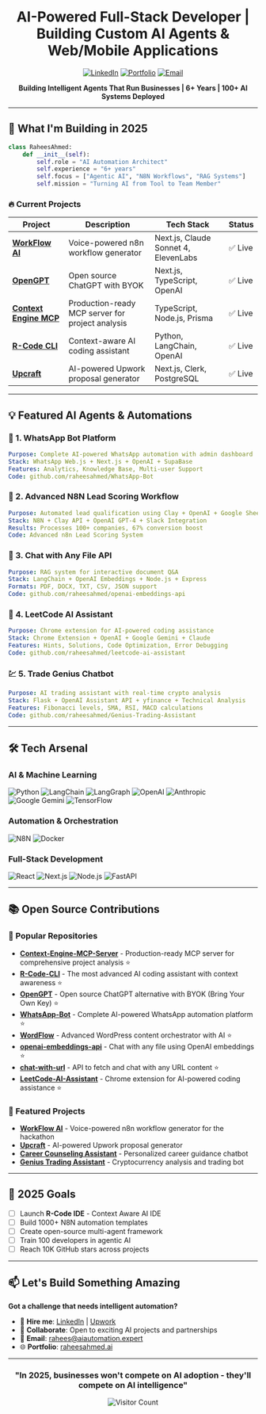 
<div align="center">
  
# AI-Powered Full-Stack Developer | Building Custom AI Agents & Web/Mobile Applications
  
[![LinkedIn](https://img.shields.io/badge/LinkedIn-Connect-blue)](https://linkedin.com/in/raheesahmed)
[![Portfolio](https://img.shields.io/badge/Portfolio-Visit-green)](https://raheesahmed.vercel.app)
[![Email](https://img.shields.io/badge/Email-Contact-red)](mailto:rahesahmed37@gmail.com)

**Building Intelligent Agents That Run Businesses | 6+ Years | 100+ AI Systems Deployed**

</div>

---

## 🚀 What I'm Building in 2025

```python
class RaheesAhmed:
    def __init__(self):
        self.role = "AI Automation Architect"
        self.experience = "6+ years"
        self.focus = ["Agentic AI", "N8N Workflows", "RAG Systems"]
        self.mission = "Turning AI from Tool to Team Member"
```

### 🔥 Current Projects

| Project | Description | Tech Stack | Status |
|---------|-------------|------------|--------|
| **[WorkFlow AI](https://workflowweb.vercel.app)** | Voice-powered n8n workflow generator | Next.js, Claude Sonnet 4, ElevenLabs | ✅ Live |
| **[OpenGPT](https://opengpt-beta.vercel.app)** | Open source ChatGPT with BYOK | Next.js, TypeScript, OpenAI | ✅ Live |
| **[Context Engine MCP](https://github.com/RaheesAhmed/Context-Engine-MCP-Server)** | Production-ready MCP server for project analysis | TypeScript, Node.js, Prisma | ✅ Live |
| **[R-Code CLI](https://github.com/RaheesAhmed/R-Code-CLI)** | Context-aware AI coding assistant | Python, LangChain, OpenAI | ✅ Live |
| **[Upcraft](https://upcraft.vercel.app)** | AI-powered Upwork proposal generator | Next.js, Clerk, PostgreSQL | ✅ Live |

---

## 💡 Featured AI Agents & Automations

### 📱 1. WhatsApp Bot Platform
```yaml
Purpose: Complete AI-powered WhatsApp automation with admin dashboard
Stack: WhatsApp Web.js + Next.js + OpenAI + SupaBase
Features: Analytics, Knowledge Base, Multi-user Support
Code: github.com/raheesahmed/WhatsApp-Bot
```

### 🎯 2. Advanced N8N Lead Scoring Workflow
```yaml
Purpose: Automated lead qualification using Clay + OpenAI + Google Sheets
Stack: N8N + Clay API + OpenAI GPT-4 + Slack Integration
Results: Processes 100+ companies, 67% conversion boost
Code: Advanced n8n Lead Scoring System
```

### 📄 3. Chat with Any File API
```yaml
Purpose: RAG system for interactive document Q&A
Stack: LangChain + OpenAI Embeddings + Node.js + Express
Formats: PDF, DOCX, TXT, CSV, JSON support
Code: github.com/raheesahmed/openai-embeddings-api
```

### 🧠 4. LeetCode AI Assistant
```yaml
Purpose: Chrome extension for AI-powered coding assistance
Stack: Chrome Extension + OpenAI + Google Gemini + Claude
Features: Hints, Solutions, Code Optimization, Error Debugging
Code: github.com/raheesahmed/leetcode-ai-assistant
```

### 💹 5. Trade Genius Chatbot
```yaml
Purpose: AI trading assistant with real-time crypto analysis
Stack: Flask + OpenAI Assistant API + yfinance + Technical Analysis
Features: Fibonacci levels, SMA, RSI, MACD calculations
Code: github.com/raheesahmed/Genius-Trading-Assistant
```

---

## 🛠️ Tech Arsenal

### AI & Machine Learning
![Python](https://img.shields.io/badge/-Python-3776AB?style=flat-square&logo=python&logoColor=white)
![LangChain](https://img.shields.io/badge/-LangChain-121212?style=flat-square)
![LangGraph](https://img.shields.io/badge/-LangGraph-FF6B6B?style=flat-square)
![OpenAI](https://img.shields.io/badge/-OpenAI-412991?style=flat-square&logo=openai&logoColor=white)
![Anthropic](https://img.shields.io/badge/-Anthropic-191919?style=flat-square)
![Google Gemini](https://img.shields.io/badge/-Gemini-4285F4?style=flat-square&logo=google&logoColor=white)
![TensorFlow](https://img.shields.io/badge/-TensorFlow-FF6F00?style=flat-square&logo=tensorflow&logoColor=white)

### Automation & Orchestration
![N8N](https://img.shields.io/badge/-N8N-EA4B71?style=flat-square)
![Docker](https://img.shields.io/badge/-Docker-2496ED?style=flat-square&logo=docker&logoColor=white)


### Full-Stack Development
![React](https://img.shields.io/badge/-React-61DAFB?style=flat-square&logo=react&logoColor=black)
![Next.js](https://img.shields.io/badge/-Next.js-000000?style=flat-square&logo=next.js&logoColor=white)
![Node.js](https://img.shields.io/badge/-Node.js-339933?style=flat-square&logo=node.js&logoColor=white)
![FastAPI](https://img.shields.io/badge/-FastAPI-009688?style=flat-square&logo=fastapi&logoColor=white)


---

## 📚 Open Source Contributions

### 🌟 Popular Repositories

- **[Context-Engine-MCP-Server](https://github.com/RaheesAhmed/Context-Engine-MCP-Server)** - Production-ready MCP server for comprehensive project analysis ⭐
- **[R-Code-CLI](https://github.com/RaheesAhmed/R-Code-CLI)** - The most advanced AI coding assistant with context awareness ⭐
- **[OpenGPT](https://github.com/RaheesAhmed/OpenGPT)** - Open source ChatGPT alternative with BYOK (Bring Your Own Key) ⭐
- **[WhatsApp-Bot](https://github.com/RaheesAhmed/WhatsApp-Bot)** - Complete AI-powered WhatsApp automation platform ⭐
- **[WordFlow](https://github.com/RaheesAhmed/WordFlow)** - Advanced WordPress content orchestrator with AI ⭐
- **[openai-embeddings-api](https://github.com/RaheesAhmed/openai-embeddings-api)** - Chat with any file using OpenAI embeddings ⭐
- **[chat-with-url](https://github.com/RaheesAhmed/chat-with-url)** - API to fetch and chat with any URL content ⭐
- **[LeetCode-AI-Assistant](https://github.com/RaheesAhmed/leetcode-ai-assistant)** - Chrome extension for AI-powered coding assistance ⭐

### 🚀 Featured Projects

- **[WorkFlow AI](https://workflowweb.vercel.app)** - Voice-powered n8n workflow generator for the hackathon
- **[Upcraft](https://upcraft.vercel.app)** - AI-powered Upwork proposal generator
- **[Career Counseling Assistant](https://github.com/RaheesAhmed/Career-Counseling-Assistant)** - Personalized career guidance chatbot
- **[Genius Trading Assistant](https://github.com/RaheesAhmed/Genius-Trading-Assistant)** - Cryptocurrency analysis and trading bot

---

## 🎯 2025 Goals

- [ ] Launch **R-Code IDE** - Context Aware AI IDE
- [ ] Build 1000+ N8N automation templates
- [ ] Create open-source multi-agent framework
- [ ] Train 100 developers in agentic AI
- [ ] Reach 10K GitHub stars across projects

---

## 📫 Let's Build Something Amazing

**Got a challenge that needs intelligent automation?**

- 💼 **Hire me**: [LinkedIn](https://linkedin.com/in/raheesahmed) | [Upwork](https://upwork.com/raheesahmed)
- 🚀 **Collaborate**: Open to exciting AI projects and partnerships
- 📧 **Email**: rahees@aiautomation.expert
- 🌐 **Portfolio**: [raheesahmed.ai](https://raheesahmed.ai)

---

<div align="center">
  
### "In 2025, businesses won't compete on AI adoption - they'll compete on AI intelligence"
  
![Visitor Count](https://visitor-badge.laobi.icu/badge?page_id=raheesahmed.raheesahmed)

</div>
